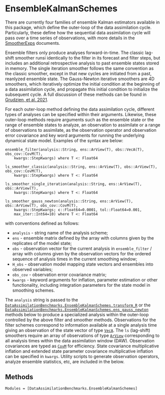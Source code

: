 # EnsembleKalmanSchemes

There are currently four families of ensemble Kalman estimators available in this package,
which define the outer-loop of the data assimilation cycle.  Particularly, these define
how the sequential data assimilation cycle will pass over a time series of observations,
with more details in the [SmootherExps](@ref) documents.

Ensemble filters only produce analyses forward-in-time.  The classic lag-shift smoother runsi
identically to the filter in its forecast and filter steps, but includes an additional retrospective
analysis to past ensemble states stored in memory.  The single iteration smoother follows
the same convention as the classic smoother, except in that new cycles are initiated from
a past, reanlyzed ensemble state.  The Gauss-Newton iterative smoothers are 4D smoothers,
which iteratively optimize the initial condition at the beginning of a data assimilation
cycle, and propagate this initial condition to initialize the subsequent cycle. A full
discussion of these methods can be found in
[Grudzien, et al. 2021](https://gmd.copernicus.org/preprints/gmd-2021-306/).

For each outer-loop method defining the data assimilation cycle, different types of analyses
can be specified within their arguments.  Likewise, these outer-loop methods require
arguments such as the ensemble state or the range of ensemble states to analyze, an
observation to assimilate or a range of observations to assimilate, as the observation
operator and observation error covariance and key word arguments for running the
underlying dynamical state model. Examples of the syntax are below:

```{julia}
ensemble_filter(analysis::String, ens::ArView(T), obs::VecA(T), obs_cov::CovM(T),
    kwargs::StepKwargs) where T <: Float64

ls_smoother_classic(analysis::String, ens::ArView(T), obs::ArView(T), obs_cov::CovM(T),
    kwargs::StepKwargs) where T <: Float64

ls_smoother_single_iteration(analysis::String, ens::ArView(T), obs::ArView(T),
    kwargs::StepKwargs) where T <: Float64

ls_smoother_gauss_newton(analysis::String, ens::ArView(T), obs::ArView(T), obs_cov::CovM(T),
    kwargs::StepKwargs; ϵ::Float64=0.0001, tol::Float64=0.001,
    max_iter::Int64=10) where T <: Float64
```
with conventions defined as follows:
  * `analysis` - string name of the analysis scheme;
  * `ens` - ensemble matrix defined by the array with columns given by the replicates of the model state;
  * `obs` - observation vector for the current analysis in `ensemble_filter` / array with columns given by the observation vectors for the ordered sequence of analysis times in the current smoothing window;
  * `H_obs` - observation model mapping state vectors and ensembles into observed variables;
  * `obs_cov` - observation error covariance matrix;
  * `kwargs` - keyword arguments for inflation, parameter estimation or other functionality, including integration parameters for the state model in smoothing schemes.

The `analysis` string is passed to the
[`DataAssimilationBenchmarks.EnsembleKalmanSchemes.transform_R`](@ref) or the 
[`DataAssimilationBenchmarks.EnsembleKalmanSchemes.ens_gauss_newton`](@ref)
methods below to produce a specialized analysis within the outer-loop controlled by the above
filter and smoother methods. Observations for the filter
schemes correspond to information available at a single analysis time giving an observation
of the state vector of type [`VecA`](@ref). The `ls` (lag-shift) smoothers require an array of
observations of type [`ArView`](@ref) corresponding to all analysis times within the data
assimilation window (DAW). Observation covariances are typed as [`CovM`](@ref) for
efficiency.  State covariance multiplicative inflation and extended state parameter
covariance multiplicative inflation can be specified in `kwargs`.
Utility scripts to generate observation operators, analyze ensemble statistics, etc,
are included in the below. 

## Methods

```@autodocs
Modules = [DataAssimilationBenchmarks.EnsembleKalmanSchemes]
```
